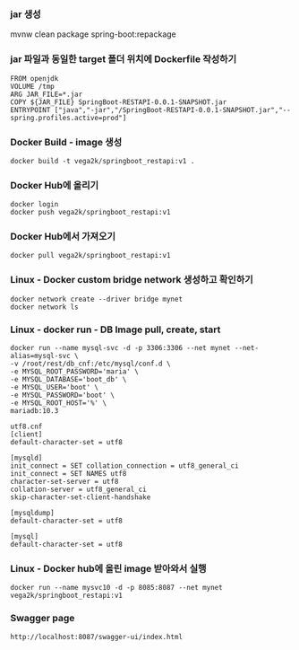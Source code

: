### jar 생성
mvnw clean package spring-boot:repackage

### jar 파일과 동일한 target 폴더 위치에 Dockerfile 작성하기
```
FROM openjdk
VOLUME /tmp
ARG JAR_FILE=*.jar
COPY ${JAR_FILE} SpringBoot-RESTAPI-0.0.1-SNAPSHOT.jar
ENTRYPOINT ["java","-jar","/SpringBoot-RESTAPI-0.0.1-SNAPSHOT.jar","--spring.profiles.active=prod"]
```

### Docker Build - image 생성
```
docker build -t vega2k/springboot_restapi:v1 .
```

### Docker Hub에 올리기
```
docker login
docker push vega2k/springboot_restapi:v1
```

### Docker Hub에서  가져오기
```
docker pull vega2k/springboot_restapi:v1
```

### Linux - Docker custom bridge network 생성하고 확인하기
```
docker network create --driver bridge mynet
docker network ls
``` 
### Linux - docker run - DB Image pull, create, start 
```
docker run --name mysql-svc -d -p 3306:3306 --net mynet --net-alias=mysql-svc \
-v /root/rest/db_cnf:/etc/mysql/conf.d \
-e MYSQL_ROOT_PASSWORD='maria' \
-e MYSQL_DATABASE='boot_db' \
-e MYSQL_USER='boot' \
-e MYSQL_PASSWORD='boot' \
-e MYSQL_ROOT_HOST='%' \
mariadb:10.3
```
```
utf8.cnf
[client]
default-character-set = utf8

[mysqld]
init_connect = SET collation_connection = utf8_general_ci
init_connect = SET NAMES utf8
character-set-server = utf8
collation-server = utf8_general_ci
skip-character-set-client-handshake

[mysqldump]
default-character-set = utf8

[mysql]
default-character-set = utf8
```
### Linux - Docker hub에 올린 image 받아와서 실행
```
docker run --name mysvc10 -d -p 8085:8087 --net mynet  vega2k/springboot_restapi:v1
```

### Swagger page
```
http://localhost:8087/swagger-ui/index.html
```